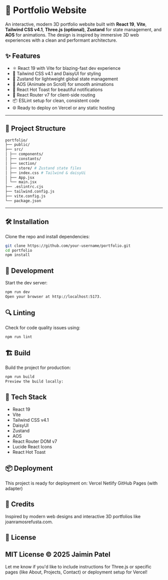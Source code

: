# 🚀 Portfolio Website

An interactive, modern 3D portfolio website built with **React 19**, **Vite**, **Tailwind CSS v4.1**, **Three.js (optional)**, **Zustand** for state management, and **AOS** for animations. The design is inspired by immersive 3D web experiences with a clean and performant architecture.

## ✨ Features

- ⚛️ React 19 with Vite for blazing-fast dev experience
- 🎨 Tailwind CSS v4.1 and DaisyUI for styling
- 🧠 Zustand for lightweight global state management
- 🔄 AOS (Animate on Scroll) for smooth animations
- 🔔 React Hot Toast for beautiful notifications
- 🧭 React Router v7 for client-side routing
- 📦 ESLint setup for clean, consistent code
- 🌐 Ready to deploy on Vercel or any static hosting

---

## 📁 Project Structure

```bash
portfolio/
├── public/
├── src/
│ ├── components/
│ ├── constants/
│ ├── section/
│ ├── store/ # Zustand state files
│ ├── index.css # Tailwind & daisyUi
│ ├── App.jsx
│ └── main.jsx
├── .eslintrc.cjs
├── tailwind.config.js
├── vite.config.js
└── package.json
```
---

## 🛠️ Installation

Clone the repo and install dependencies:

```bash
git clone https://github.com/your-username/portfolio.git
cd portfolio
npm install
```

## 🧪 Development
Start the dev server:

```bash
npm run dev
Open your browser at http://localhost:5173.
```

## 🔍 Linting
Check for code quality issues using:

```bash
npm run lint
```

## 🏗️ Build
Build the project for production:

```bash
npm run build
Preview the build locally:
```

## 🔧 Tech Stack
- React 19
- Vite
- Tailwind CSS v4.1
- DaisyUI
- Zustand
- AOS
- React Router DOM v7
- Lucide React Icons
- React Hot Toast

## 📦 Deployment
This project is ready for deployment on:
Vercel
Netlify
GitHub Pages (with adapter)

## 🙌 Credits
Inspired by modern web designs and interactive 3D portfolios like joanramosrefusta.com.

## 📄 License
MIT License © 2025 Jaimin Patel
---

Let me know if you'd like to include instructions for Three.js or specific pages (like About, Projects, Contact) or deployment setup for Vercel!